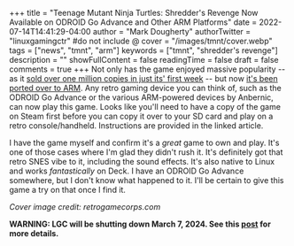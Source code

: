 +++
title = "Teenage Mutant Ninja Turtles: Shredder's Revenge Now Available on ODROID Go Advance and Other ARM Platforms"
date = 2022-07-14T14:41:29-04:00
author = "Mark Dougherty"
authorTwitter = "linuxgamingctr" #do not include @
cover = "/images/tmnt/cover.webp"
tags = ["news", "tmnt", "arm"]
keywords = ["tmnt", "shredder's revenge"]
description = ""
showFullContent = false
readingTime = false
draft = false
comments = true
+++
Not only has the game enjoyed massive popularity -- as it [sold over one million copies in just its' first week](https://www.gematsu.com/2022/07/teenage-mutant-ninja-turtles-shredders-revenge-sold-over-one-million-units-in-first-week) -- but now [it's been ported over to ARM](https://retrogamecorps.com/2022/07/11/tmnt-shredders-revenge-on-retro-handhelds/). Any retro gaming device you can think of, such as the ODROID Go Advance or the various ARM-powered devices by Anbernic, can now play this game. Looks like you'll need to have a copy of the game on Steam first before you can copy it over to your SD card and play on a retro console/handheld. Instructions are provided in the linked article.

I have the game myself and confirm it's a *great* game to own and play. It's one of those cases where I'm glad they didn't rush it. It's definitely got that retro SNES vibe to it, including the sound effects. It's also native to Linux and works *fantastically* on Deck. I have an ODROID Go Advance somewhere, but I don't know what happened to it. I'll be certain to give this game a try on that once I find it.

*Cover image credit: retrogamecorps.com*

**WARNING: LGC will be shutting down March 7, 2024. See this [post](https://linuxgamingcentral.com/posts/the-end-of-lgc/) for more details.**
